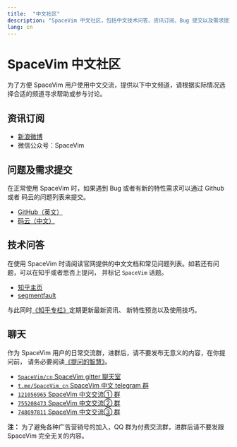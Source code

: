 ```yaml
---
title:  "中文社区"
description: "SpaceVim 中文社区，包括中文技术问答、资讯订阅、Bug 提交以及需求提交，让沟通更加便利。"
lang: cn
---
```


# SpaceVim 中文社区

为了方便 SpaceVim 用户使用中文交流，提供以下中文频道，请根据实际情况选择合适的频道寻求帮助或参与讨论。

## 资讯订阅

- <i class="fab fa-weibo"></i> [新浪微博](https://weibo.com/SpaceVim)
- <i class="fab fa-weixin"></i> 微信公众号：SpaceVim


## 问题及需求提交

在正常使用 SpaceVim 时，如果遇到 Bug 或者有新的特性需求可以通过 Github 或者 码云的问题列表来提交。

- [GitHub（英文）](https://github.com/SpaceVim/SpaceVim)
- [码云（中文）](https://gitee.com/spacevim/SpaceVim/issues)

## 技术问答

在使用 SpaceVim 时请阅读官网提供的中文文档和常见问题列表。如若还有问题，可以在知乎或者思否上提问，
并标记 `SpaceVim` 话题。

- [知乎主页](https://www.zhihu.com/topic/20168681/hot)
- [segmentfault](https://segmentfault.com/t/spacevim)

与此同时[《知乎专栏》](https://zhuanlan.zhihu.com/SpaceVim)定期更新最新资讯、
新特性预览以及使用技巧。

## 聊天

作为 SpaceVim 用户的日常交流群，进群后，请不要发布无意义的内容，在你提问前，
请务必要阅读[《提问的智慧》](http://doc.zengrong.net/smart-questions/cn.html)。

- <i class="fab fa-gitter"></i> [`SpaceVim/cn` SpaceVim gitter 聊天室](https://gitter.im/SpaceVim/cn)
- <i class="fab fa-telegram-plane"></i> [`t.me/SpaceVim_cn` SpaceVim 中文 telegram 群](https://t.me/SpaceVim_cn)
- <i class="fab fa-qq"></i> [`121056965` SpaceVim 中文交流① 群](https://jq.qq.com/?_wv=1027&k=43DB6SG)
- <i class="fab fa-qq"></i> [`755208473` SpaceVim 中文交流② 群](https://jq.qq.com/?_wv=1027&k=5uBbMuA)
- <i class="fab fa-qq"></i> [`748697811` SpaceVim 中文交流③ 群](https://jq.qq.com/?_wv=1027&k=5DqbuMV)

**注：** 为了避免各种广告营销号的加入，QQ 群为付费交流群，进群后请不要发跟 SpaceVim 完全无关的内容。
